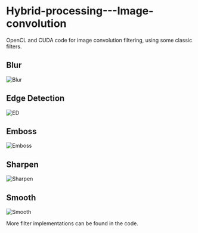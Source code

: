 # Hybrid-processing---Image-convolution
OpenCL and CUDA code for image convolution filtering, using some classic filters.

## Blur
![Blur](https://github.com/OddNo7/Hybrid-processing---Image-convolution/blob/master/results/blur_original_GPU_CPU(CUDA).jpg)

## Edge Detection
![ED](https://github.com/OddNo7/Hybrid-processing---Image-convolution/blob/master/results/edge_det_original_GPU_CPU(CUDA).jpg)

## Emboss
![Emboss](https://github.com/OddNo7/Hybrid-processing---Image-convolution/blob/master/results/emboss_original_GPU_CPU(CUDA).jpg)

## Sharpen
![Sharpen](https://github.com/OddNo7/Hybrid-processing---Image-convolution/blob/master/results/sharpen_original_GPU_CPU(CUDA).jpg)

## Smooth
![Smooth](https://github.com/OddNo7/Hybrid-processing---Image-convolution/blob/master/results/smooth_5x5_original_GPU_CPU(CUDA).jpg)

More filter implementations can be found in the code.
